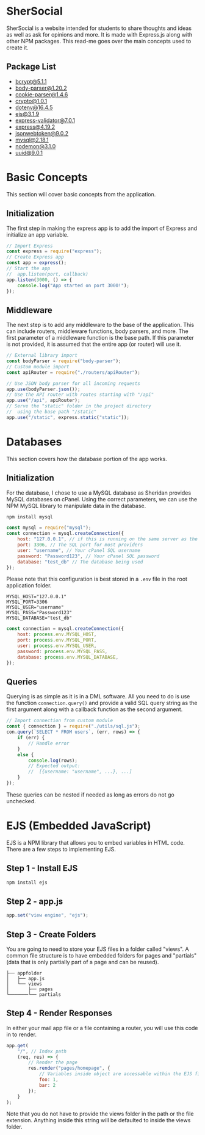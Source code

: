 
# SherSocial
SherSocial is a website intended for students to share thoughts and ideas as well as ask for opinions and more. It is made with Express.js along with other NPM packages. This read-me goes over the main concepts used to create it.
## Package List
* [bcrypt@5.1.1](https://www.npmjs.com/package/bcrypt/v/5.1.1)
* [body-parser@1.20.2](https://www.npmjs.com/package/body-parser/v/1.20.2)
* [cookie-parser@1.4.6](https://www.npmjs.com/package/cookie-parser/v/1.4.6)
* [crypto@1.0.1](https://www.npmjs.com/package/crypto/v/1.0.1)
* [dotenv@16.4.5](https://www.npmjs.com/package/dotenv/v/16.4.5)
* [ejs@3.1.9](https://www.npmjs.com/package/ejs/v/3.1.9)
* [express-validator@7.0.1](https://www.npmjs.com/package/express-validator/v/7.0.1)
* [express@4.19.2](https://www.npmjs.com/package/express/v/4.19.2)
* [jsonwebtoken@9.0.2](https://www.npmjs.com/package/jsonwebtoken/v/9.0.2)
* [mysql@2.18.1](https://www.npmjs.com/package/mysql/v/2.18.1)
* [nodemon@3.1.0](https://www.npmjs.com/package/nodemon/v/3.1.0)
* [uuid@9.0.1](https://www.npmjs.com/package/uuid/v/9.0.1)

# Basic Concepts
This section will cover basic concepts from the application.
## Initialization
The first step in making the express app is to add the import of Express and initialize an app variable.
```js
// Import Express
const express = require("express");
// Create Express app
const app = express();
// Start the app
//  app.listen(port, callback)
app.listen(3000, () => {
    console.log("App started on port 3000!");
});
```
## Middleware
The next step is to add any middleware to the base of the application. This can include routers, middleware functions, body parsers, and more. The first parameter of a middleware function is the base path. If this parameter is not provided, it is assumed that the entire app (or router) will use it.
```js
// External library import
const bodyParser = require("body-parser");
// Custom module import
const apiRouter = require("./routers/apiRouter");

// Use JSON body parser for all incoming requests
app.use(bodyParser.json());
// Use the API router with routes starting with "/api"
app.use("/api", apiRouter);
// Serve the "static" folder in the project directory
//  using the base path "/static"
app.use("/static", express.static("static"));
```

# Databases
This section covers how the database portion of the app works.
## Initialization
For the database, I chose to use a MySQL database as Sheridan provides MySQL databases on cPanel. Using the correct parameters, we can use the NPM MySQL library to manipulate data in the database.
```bash
npm install mysql
```
```js
const mysql = require("mysql");
const connection = mysql.createConnection({
    host: "127.0.0.1", // if this is running on the same server as the SQL (which it is)
    port: 3306, // The SQL port for most providers
    user: "username", // Your cPanel SQL username
    password: "Password123", // Your cPanel SQL password
    database: "test_db" // The database being used
});
```
Please note that this configuration is best stored in a `.env` file in the root application folder.
```env
MYSQL_HOST="127.0.0.1"
MYSQL_PORT=3306
MYSQL_USER="username"
MYSQL_PASS="Password123"
MYSQL_DATABASE="test_db"
```
```js
const connection = mysql.createConnection({
    host: process.env.MYSQL_HOST,
    port: process.env.MYSQL_PORT,
    user: process.env.MYSQL_USER,
    password: process.env.MYSQL_PASS,
    database: process.env.MYSQL_DATABASE,
});
```
## Queries
Querying is as simple as it is in a DML software. All you need to do is use the function `connection.query()` and provide a valid SQL query string as the first argument along with a callback function as the second argument.
```js
// Import connection from custom module
const { connection } = require("./utils/sql.js");
con.query(`SELECT * FROM users`, (err, rows) => {
    if (err) {
        // Handle error
    }
    else {
        console.log(rows);
        // Expected output:
        //  [{username: "username", ...}, ...]
    }
});
```
These queries can be nested if needed as long as errors do not go unchecked.

# EJS (Embedded JavaScript)
EJS is a NPM library that allows you to embed variables in HTML code. There are a few steps to implementing EJS.
## Step 1 - Install EJS
```bash
npm install ejs
```
## Step 2 - app.js
```js
app.set("view engine", "ejs");
```
## Step 3 - Create Folders
You are going to need to store your EJS files in a folder called "views". A common file structure is to have embedded folders for pages and "partials" (data that is only partially part of a page and can be reused).
```
├── appfolder
│   ├── app.js
│   └── views
│       ├── pages
└───────└── partials
```
## Step 4 - Render Responses
In either your mail app file or a file containing a router, you will use this code in to render.
```js
app.get(
    "/", // Index path
    (req, res) => {
        // Render the page
        res.render("pages/homepage", {
            // Variables inside object are accessable within the EJS file
            foo: 1,
            bar: 2
        });
    }
);
```
Note that you do not have to provide the views folder in the path or the file extension. Anything inside this string will be defaulted to inside the views folder.
